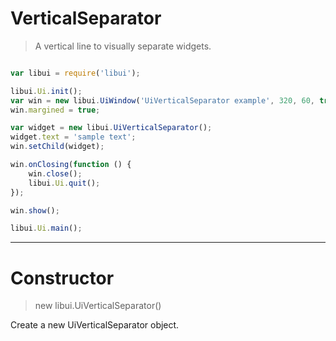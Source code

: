 
# VerticalSeparator

> A vertical line to visually separate widgets.

```js

var libui = require('libui');

libui.Ui.init();
var win = new libui.UiWindow('UiVerticalSeparator example', 320, 60, true);
win.margined = true;

var widget = new libui.UiVerticalSeparator();
widget.text = 'sample text';
win.setChild(widget);

win.onClosing(function () {
	win.close();
	libui.Ui.quit();
});

win.show();

libui.Ui.main();


```

---

# Constructor

> new libui.UiVerticalSeparator()

Create a new UiVerticalSeparator object.

